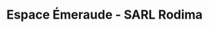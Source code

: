 ---
title: "Espace Émeraude - SARL Rodima"
url: /rodez/espace-emeraude-sarl-rodima/
shop: à faire soi-même
---